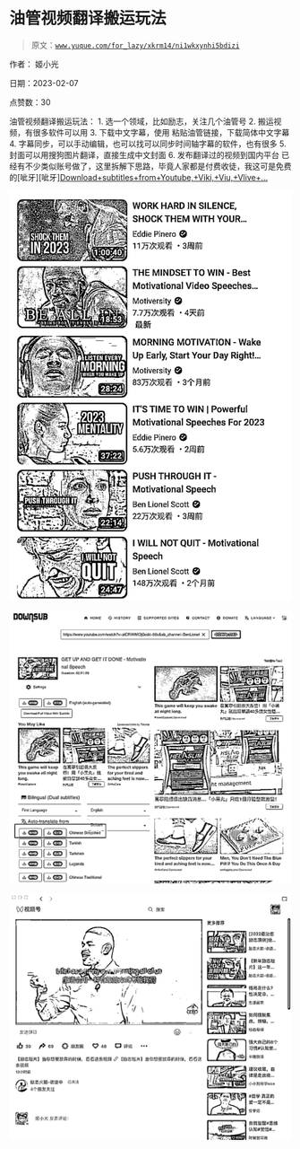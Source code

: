 # 油管视频翻译搬运玩法

> 原文：[`www.yuque.com/for_lazy/xkrm14/ni1wkxynhi5bdizi`](https://www.yuque.com/for_lazy/xkrm14/ni1wkxynhi5bdizi)

作者： 姬小光

日期：2023-02-07

点赞数：30

油管视频翻译搬运玩法： 1\. 选一个领域，比如励志，关注几个油管号 2\. 搬运视频，有很多软件可以用 3\. 下载中文字幕，使用 粘贴油管链接，下载简体中文字幕 4\. 字幕同步，可以手动编辑，也可以找可以同步时间轴字幕的软件，也有很多 5\. 封面可以用搜狗图片翻译，直接生成中文封面 6\. 发布翻译过的视频到国内平台 已经有不少类似账号做了，这里拆解下思路，毕竟人家都是付费收徒，我这可是免费的[呲牙][呲牙][Download+subtitles+from+Youtube,+Viki,+Viu,+Vlive+...](https://downsub.com/)

![](img/ea7310ca00242052a88a3bf25b2410d9.png)

![](img/2390f6d5c5c1cd015f00e734e90dbdde.png)

![](img/d7c09e4f22a4f3d372f4e50e53a48c2f.png)



